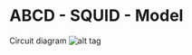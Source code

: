 # ABCD - SQUID - Model
Circuit diagram
![alt tag](https://cloud.githubusercontent.com/assets/4573907/8725273/a0e0dba8-2bd3-11e5-86a0-8202fd2715d2.png)
